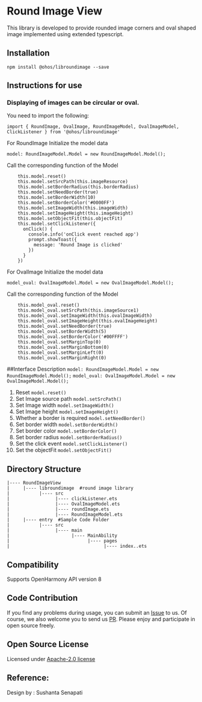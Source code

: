 # Round Image View

This library is developed to provide rounded image corners and oval shaped image implemented using extended typescript.

## Installation
```
npm install @ohos/libroundimage --save
```

## Instructions for use

### Displaying of images can be circular or oval.
   You need to import the following:
```ets
import { RoundImage, OvalImage, RoundImageModel, OvalImageModel, ClickListener } from '@ohos/libroundimage'
```
For RoundImage
Initialize the model data
```
model: RoundImageModel.Model = new RoundImageModel.Model();
```
Call the corresponding function of the Model
```
    this.model.reset()
    this.model.setSrcPath(this.imageResource)
    this.model.setBorderRadius(this.borderRadius)
    this.model.setNeedBorder(true)
    this.model.setBorderWidth(10)
    this.model.setBorderColor('#0000FF')
    this.model.setImageWidth(this.imageWidth)
    this.model.setImageHeight(this.imageHeight)
    this.model.setObjectFit(this.objectFit)
    this.model.setClickListener({
      onClick() {
        console.info('onClick event reached app')
        prompt.showToast({
          message: 'Round Image is clicked'
        })
      }
    })
```
For OvalImage
Initialize the model data
```
model_oval: OvalImageModel.Model = new OvalImageModel.Model();
```
Call the corresponding function of the Model
```
    this.model_oval.reset()
    this.model_oval.setSrcPath(this.imageSource1)
    this.model_oval.setImageWidth(this.ovalImageWidth)
    this.model_oval.setImageHeight(this.ovalImageHeight)
    this.model_oval.setNeedBorder(true)
    this.model_oval.setBorderWidth(5)
    this.model_oval.setBorderColor('#00FFFF')
    this.model_oval.setMarginTop(0)
    this.model_oval.setMarginBottom(0)
    this.model_oval.setMarginLeft(0)
    this.model_oval.setMarginRight(0)
```

##Interface Description
``
model: RoundImageModel.Model = new RoundImageModel.Model();
``
``
model_oval: OvalImageModel.Model = new OvalImageModel.Model();
``
1. Reset `model.reset()`
2. Set Image source path `model.setSrcPath()`
3. Set Image width `model.setImageWidth()`
4. Set Image height `model.setImageHeight()`
5. Whether a border is required `model.setNeedBorder()`
6. Set border width `model.setBorderWidth()`
7. Set border color `model.setBorderColor()`
8. Set border radius `model.setBorderRadius()`
9. Set the click event `model.setClickListener()`
10. Set the objectFit `model.setObjectFit()`

## Directory Structure
````
|---- RoundImageView
|     |---- libroundimage  #round image library
|           |---- src
|                 |---- clickListener.ets
|                 |---- OvalImageModel.ets
|                 |---- roundImage.ets
|                 |---- RoundImageModel.ets
|     |---- entry  #Sample Code Folder
|           |---- src
|                 |---- main
|                       |---- MainAbility
|                             |---- pages 
|                                   |---- index..ets  
````
## Compatibility
Supports OpenHarmony API version 8

## Code Contribution
If you find any problems during usage, you can submit an [Issue](https://github.com/Applib-OpenHarmony/RoundedImageView/issues) to us. Of course, we also welcome you to send us [PR](https://github.com/Applib-OpenHarmony/RoundedImageView/pulls).
Please enjoy and participate in open source freely.

## Open Source License

Licensed under [Apache-2.0 license](LICENSE)

## Reference:

Design by : Sushanta Senapati